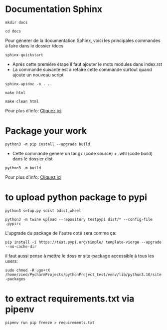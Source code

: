 # Documentation Sphinx

`mkdir docs`

`cd docs`

Pour génerer de la documentation Sphinx, voici les principales commandes à faire dans le dossier /docs

`sphinx-quickstart`

- Aprés cette premiére étape il faut ajouter le mots modules dans index.rst
- La commande suivante est à refaire cette commande surtout quand ajoute un nouveau script

`sphinx-apidoc -o . ..`

`make html`

`make clean html`

Pour plus d'info: [Cliquez ici](https://towardsdatascience.com/documenting-python-code-with-sphinx-554e1d6c4f6d)

# Package your work

`python3 -m pip install --upgrade build`

- Cette commande génere un tar.gz (code source) + .whl (code build) dans le dossier dist

`python3 -m build`

Pour plus d'info: [Cliquez ici](https://packaging.python.org/en/latest/tutorials/packaging-projects/)

# to upload python package to pypi
`python3 setup.py sdist bdist_wheel`

`python3 -m twine upload --repository testpypi dist/* --config-file .pypirc`

L'upgrade du package de l'autre coté sera comme ça:

`pip install -i https://test.pypi.org/simple/ template-vierge --upgrade --no-cache-dir`

il faut aussi pense à mettre le dossier site-package accessible à tous les users:

`sudo chmod -R ugo+rX /home/zied/PycharmProjects/pythonProject_test/venv/lib/python3.10/site-packages`

# to extract requirements.txt via pipenv

`pipenv run pip freeze > requirements.txt`